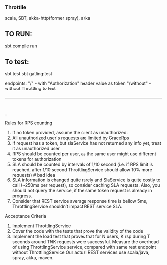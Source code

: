 ### Throttlie
scala, SBT, akka-http(former spray), akka 

## TO RUN:
sbt compile run

## To test:
sbt test
sbt gatling:test



endpoints: "/" - with "Authorization" header value as token
"/without" - without Throttling to test











### 

____
##
#
_

Rules for RPS counting
1. If no token provided, assume the client as unauthorized.
2. All unauthorized user's requests are limited by GraceRps
3. If request has a token, but slaService has not returned any info yet,
treat it as unauthorized user
4. RPS should be counted per user, as the same user might use
different tokens for authorization
5. SLA should be counted by intervals of 1/10 second (i.e. if RPS
limit is reached, after 1/10 second ThrottlingService should allow
10% more requests) # bad idea
6. SLA information is changed quite rarely and SlaService is quite
costly to call (~250ms per request), so consider caching SLA
requests. Also, you should not query the service, if the same token
request is already in progress.
7. Consider that REST service average response time is bellow 5ms,
ThrottlingService shouldn’t impact REST service SLA.

Acceptance Criteria
1. Implement ThrottlingService
2. Cover the code with the tests that prove the validity of the code
3. Implement the load test that proves that for N users, K rsp during T
seconds around T*N*K requests were successful. Measure the
overhead of using ThrottlingService service, compared with same
rest endpoint without ThrottlingService
Our actual REST services use scala/java, spray, akka, maven.
